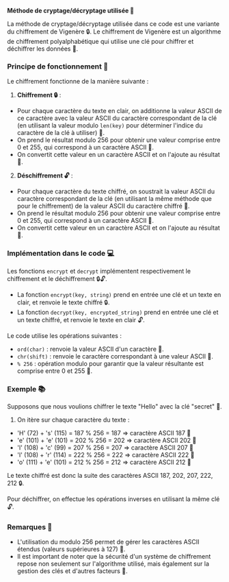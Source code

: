 **Méthode de cryptage/décryptage utilisée 🤔**

La méthode de cryptage/décryptage utilisée dans ce code est une variante du chiffrement de Vigenère 🔒. Le chiffrement de Vigenère est un algorithme de chiffrement polyalphabétique qui utilise une clé pour chiffrer et déchiffrer les données 🔑.

### **Principe de fonctionnement 🔄**

Le chiffrement fonctionne de la manière suivante :

1. **Chiffrement 🔒** :
 * Pour chaque caractère du texte en clair, on additionne la valeur ASCII de ce caractère avec la valeur ASCII du caractère correspondant de la clé (en utilisant la valeur modulo `len(key)` pour déterminer l'indice du caractère de la clé à utiliser) 📝.
 * On prend le résultat modulo 256 pour obtenir une valeur comprise entre 0 et 255, qui correspond à un caractère ASCII 🔢.
 * On convertit cette valeur en un caractère ASCII et on l'ajoute au résultat 📄.

2. **Déschiffrement 🔓** :
 * Pour chaque caractère du texte chiffré, on soustrait la valeur ASCII du caractère correspondant de la clé (en utilisant la même méthode que pour le chiffrement) de la valeur ASCII du caractère chiffré 📝.
 * On prend le résultat modulo 256 pour obtenir une valeur comprise entre 0 et 255, qui correspond à un caractère ASCII 🔢.
 * On convertit cette valeur en un caractère ASCII et on l'ajoute au résultat 📄.

### **Implémentation dans le code 💻**

Les fonctions `encrypt` et `decrypt` implémentent respectivement le chiffrement et le déchiffrement 🔒🔓.

* La fonction `encrypt(key, string)` prend en entrée une clé et un texte en clair, et renvoie le texte chiffré 🔒.
* La fonction `decrypt(key, encrypted_string)` prend en entrée une clé et un texte chiffré, et renvoie le texte en clair 🔓.

Le code utilise les opérations suivantes :

* `ord(char)` : renvoie la valeur ASCII d'un caractère 🔢.
* `chr(shift)` : renvoie le caractère correspondant à une valeur ASCII 📝.
* `% 256` : opération modulo pour garantir que la valeur résultante est comprise entre 0 et 255 🔢.

### **Exemple 📚**

Supposons que nous voulions chiffrer le texte "Hello" avec la clé "secret" 🔑.

1. On itère sur chaque caractère du texte :
 * 'H' (72) + 's' (115) = 187 % 256 = 187 => caractère ASCII 187 🔢
 * 'e' (101) + 'e' (101) = 202 % 256 = 202 => caractère ASCII 202 🔢
 * 'l' (108) + 'c' (99) = 207 % 256 = 207 => caractère ASCII 207 🔢
 * 'l' (108) + 'r' (114) = 222 % 256 = 222 => caractère ASCII 222 🔢
 * 'o' (111) + 'e' (101) = 212 % 256 = 212 => caractère ASCII 212 🔢

Le texte chiffré est donc la suite des caractères ASCII 187, 202, 207, 222, 212 🔒.

Pour déchiffrer, on effectue les opérations inverses en utilisant la même clé 🔓.

### **Remarques 📝**

* L'utilisation du modulo 256 permet de gérer les caractères ASCII étendus (valeurs supérieures à 127) 🔢.
* Il est important de noter que la sécurité d'un système de chiffrement repose non seulement sur l'algorithme utilisé, mais également sur la gestion des clés et d'autres facteurs 🔑.
